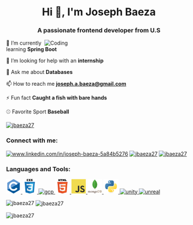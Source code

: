 <h1 align="center">Hi 👋, I'm Joseph Baeza</h1>
<h3 align="center">A passionate frontend developer from U.S</h3>
<img align="right" alt="Coding" width="400" src="https://media.tenor.com/JIS_KDKKsgYAAAAd/guaton-computadora.gif">

<p

 🌱 I’m currently learning **Spring Boot**

 🤝 I’m looking for help with an **internship**

 💬 Ask me about **Databases**

 📫 How to reach me **joseph.a.baeza@gmail.com**

 ⚡ Fun fact **Caught a fish with bare hands**
 
 ⚾ Favorite Sport **Baseball**
</p>


<p align="left"> <a href="https://github.com/ryo-ma/github-profile-trophy"><img src="https://github-profile-trophy.vercel.app/?username=jbaeza27" alt="jbaeza27" /></a> </p>


<h3 align="left">Connect with me:</h3>
<p align="left">
 <a href="https://www.linkedin.com/in/joseph-baeza-5a84b5276" target="blank"><img align="center" src="https://raw.githubusercontent.com/rahuldkjain/github-profile-readme-generator/master/src/images/icons/Social/linked-in-alt.svg"  
 alt="www.linkedin.com/in/joseph-baeza-5a84b5276" height="30" width="40" /></a>
<a href="https://stackoverflow.com/users/22693003/jbaeza27" target="blank"><img align="center" src="https://raw.githubusercontent.com/rahuldkjain/github-profile-readme-generator/master/src/images/icons/Social/stack-overflow.svg" alt="jbaeza27" height="30" width="40" /></a>
<a href="https://www.leetcode.com/jbaeza27" target="blank"><img align="center" src="https://raw.githubusercontent.com/rahuldkjain/github-profile-readme-generator/master/src/images/icons/Social/leet-code.svg" alt="jbaeza27" height="30" width="40" /></a>
</p>

<h3 align="left">Languages and Tools:</h3>
<p align="left"> <a href="https://www.cprogramming.com/" target="_blank" rel="noreferrer"> <img src="https://raw.githubusercontent.com/devicons/devicon/master/icons/c/c-original.svg" alt="c" width="40" height="40"/> </a> <a href="https://www.w3schools.com/css/" target="_blank" rel="noreferrer"> <img src="https://raw.githubusercontent.com/devicons/devicon/master/icons/css3/css3-original-wordmark.svg" alt="css3" width="40" height="40"/> </a> <a href="https://cloud.google.com" target="_blank" rel="noreferrer"> <img src="https://www.vectorlogo.zone/logos/google_cloud/google_cloud-icon.svg" alt="gcp" width="40" height="40"/> </a> <a href="https://www.w3.org/html/" target="_blank" rel="noreferrer"> <img src="https://raw.githubusercontent.com/devicons/devicon/master/icons/html5/html5-original-wordmark.svg" alt="html5" width="40" height="40"/> </a> <a href="https://developer.mozilla.org/en-US/docs/Web/JavaScript" target="_blank" rel="noreferrer"> <img src="https://raw.githubusercontent.com/devicons/devicon/master/icons/javascript/javascript-original.svg" alt="javascript" width="40" height="40"/> </a> <a href="https://www.mongodb.com/" target="_blank" rel="noreferrer"> <img src="https://raw.githubusercontent.com/devicons/devicon/master/icons/mongodb/mongodb-original-wordmark.svg" alt="mongodb" width="40" height="40"/> </a> <a href="https://www.python.org" target="_blank" rel="noreferrer"> <img src="https://raw.githubusercontent.com/devicons/devicon/master/icons/python/python-original.svg" alt="python" width="40" height="40"/> </a> <a href="https://unity.com/" target="_blank" rel="noreferrer"> <img src="https://www.vectorlogo.zone/logos/unity3d/unity3d-icon.svg" alt="unity" width="40" height="40"/> </a> <a href="https://unrealengine.com/" target="_blank" rel="noreferrer"> <img src="https://raw.githubusercontent.com/kenangundogan/fontisto/036b7eca71aab1bef8e6a0518f7329f13ed62f6b/icons/svg/brand/unreal-engine.svg" alt="unreal" width="40" height="40"/> </a> </p>

<p><img align="left" src="https://github-readme-stats.vercel.app/api/top-langs?username=jbaeza27&show_icons=true&locale=en&layout=compact" alt="jbaeza27" /></p>

<p>&nbsp;<img align="center" src="https://github-readme-stats.vercel.app/api?username=jbaeza27&show_icons=true&locale=en" alt="jbaeza27" /></p>

<p><img align="center" src="https://github-readme-streak-stats.herokuapp.com/?user=jbaeza27&" alt="jbaeza27" /></p>
